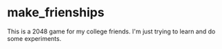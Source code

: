 make_frienships
===============

This is a 2048 game for my college friends. I'm just trying to learn and do some experiments.
